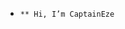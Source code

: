 - <code>** Hi, I’m CaptainEze</code>
<!---
CaptainEze/CaptainEze is a ✨ special ✨ repository because its `README.md` (this file) appears on your GitHub profile.
You can click the Preview link to take a look at your changes.
--->
